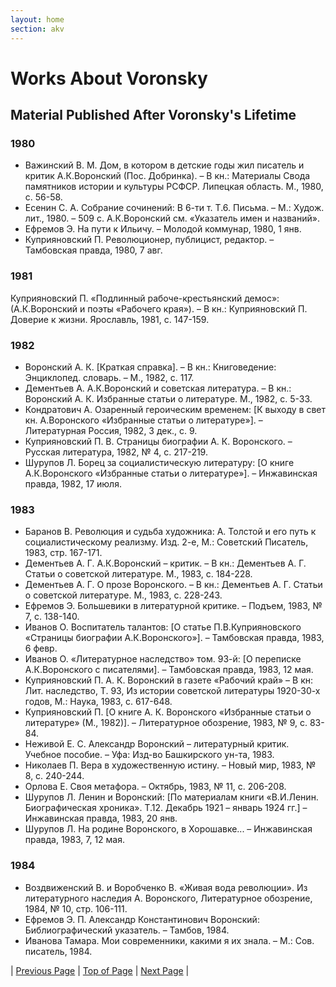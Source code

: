 ```yaml
---
layout: home
section: akv
---
```

# Works About Voronsky
## Material Published After Voronsky's Lifetime

### 1980
- Важинский В. М. Дом, в котором в детские годы жил писатель и критик А.К.Воронский (Пос. Добринка). – В кн.: Материалы Свода памятников истории и культуры РСФСР. Липецкая область. М., 1980, с. 56-58.
- Есенин С. А. Собрание сочинений: В 6-ти т. Т.6. Письма. – М.: Худож. лит., 1980. – 509 с. А.К.Воронский см. «Указатель имен и названий».
- Ефремов Э. На пути к Ильичу. – Молодой коммунар, 1980, 1 янв.
- Куприяновский П. Революционер, публицист, редактор. – Тамбовская правда, 1980, 7 авг.

### 1981
Куприяновский П. «Подлинный рабоче-крестьянский демос»: (А.К.Воронский и поэты «Рабочего края»). – В кн.: Куприяновский П. Доверие к жизни. Ярославль, 1981, с. 147-159.

### 1982
- Воронский А. К. [Краткая справка]. – В кн.: Книговедение: Энциклопед. словарь. – М., 1982, с. 117.
- Дементьев А. А.К.Воронский и советская литература. – В кн.: Воронский А. К. Избранные статьи о литературе. М., 1982, с. 5-33.
- Кондратович А. Озаренный героическим временем: [К выходу в свет кн. А.Воронского «Избранные статьи о литературе»]. – Литературная Россия, 1982, 3 дек., с. 9.
- Куприяновский П. В. Страницы биографии А. К. Воронского. – Русская литература, 1982, № 4, с. 217-219.
- Шурупов Л. Борец за социалистическую литературу: [О книге А.К.Воронского «Избранные статьи о литературе»]. – Инжавинская правда, 1982, 17 июля.

### 1983
- Баранов В. Революция и судьба художника: А. Толстой и его путь к социалистическому реализму. Изд. 2-е, М.: Советский Писатель, 1983, стр. 167-171.
- Дементьев А. Г. А.К.Воронский – критик. – В кн.: Дементьев А. Г. Статьи о советской литературе. М., 1983, с. 184-228.
- Дементьев А. Г. О прозе Воронского. – В кн.: Дементьев А. Г. Статьи о советской литературе. М., 1983, с. 228-243.
- Ефремов Э. Большевики в литературной критике. – Подъем, 1983, № 7, с. 138-140.
- Иванов О. Воспитатель талантов: [О статье П.В.Куприяновского «Страницы биографии А.К.Воронского»]. – Тамбовская правда, 1983, 6 февр.
- Иванов О. «Литературное наследство» том. 93-й: [О переписке А.К.Воронского с писателями]. – Тамбовская правда, 1983, 12 мая.
- Куприяновский П. А. К. Воронский в газете «Рабочий край» – В кн: Лит. наследство, Т. 93, Из истории советской литературы 1920-30-х годов, М.: Наука, 1983, с. 617-648.
- Куприяновский П. [О книге А. К. Воронского «Избранные статьи о литературе» (М., 1982)]. – Литературное обозрение, 1983, № 9, с. 83-84.
- Неживой Е. С. Александр Воронский – литературный критик. Учебное пособие. – Уфа: Изд-во Башкирского ун-та, 1983.
- Николаев П. Вера в художественную истину. – Новый мир, 1983, № 8, с. 240-244.
- Орлова Е. Своя метафора. – Октябрь, 1983, № 11, с. 206-208.
- Шурупов Л. Ленин и Воронский: [По материалам книги «В.И.Ленин. Биографическая хроника». Т.12. Декабрь 1921 – январь 1924 гг.] – Инжавинская правда, 1983, 20 янв.
- Шурупов Л. На родине Воронского, в Хорошавке... – Инжавинская правда, 1983, 7, 12 мая.

### 1984
- Воздвиженский В. и Воробченко В. «Живая вода революции». Из литературного наследия А. Воронского, Литературное обозрение, 1984, № 10, стр. 106-111.
- Ефремов Э. П. Александр Константинович Воронский: Библиографический указатель. – Тамбов, 1984.
- Иванова Тамара. Мои современники, какими я их знала. – М.: Сов. писатель, 1984.

| [Previous Page](BiblioAbout1975.html) | [Top of Page](#) | [Next Page](BiblioAbout1985.html) |
